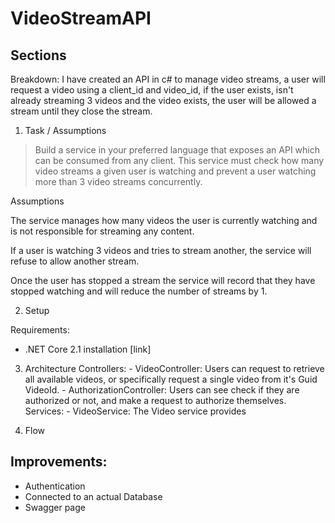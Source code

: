 # VideoStreamAPI

## Sections 

Breakdown: 
I have created an API in c# to manage video streams, a user will request a video using a client_id and video_id, if the user exists, isn't
already streaming 3 videos and the video exists, the user will be allowed a stream until they close the stream.

1. Task / Assumptions

> Build a service in your preferred language that exposes an API which can be
> consumed from any client. This service must check how many video streams a
> given user is watching and prevent a user watching more than 3 video streams
> concurrently.

Assumptions

The service manages how many videos the user is currently watching and is not responsible for streaming any content.

If a user is watching 3 videos and tries to stream another, the service will refuse to allow another stream.

Once the user has stopped a stream the service will record that they have stopped watching and will reduce the number of streams by 1.

2. Setup

Requirements:
- .NET Core 2.1 installation [link]

3. Architecture
	Controllers:
		- VideoController: Users can request to retrieve all available videos, or specifically request a single video from it's Guid VideoId.
		- AuthorizationController: Users can see check if they are authorized or not, and make a request to authorize themselves.
	Services:
		- VideoService: The Video service provides 
	

4. Flow

## Improvements:

-	Authentication 
-	Connected to an actual Database
-	Swagger page





